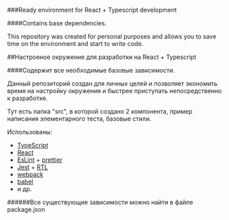 ###Ready environment for React + Typescript development

####Contains base dependencies.

This repository was created for personal purposes and allows you to save time on the environment and start to write code.

##Настроеное окружение для разработки на React + Typescript

####Содержит все необходимые базовые зависимости.

Данный репозиторий создан для личных целей и позволяет экономить время на настройку окружения и быстрее приступать непосредственно к разработке.

Тут есть папка "src", в которой создано 2 компонента, пример написания элементарного теста, базовые стили.

Использованы:
- [TypeScript](https://www.typescriptlang.org/)
- [React](https://ru.reactjs.org/)
- [EsLint](https://eslint.org/) + [prettier](https://prettier.io/)
- [Jest](https://jestjs.io/ru/) + [RTL](https://testing-library.com/)
- [webpack](https://webpack.js.org/)
- [babel](https://babeljs.io/)
- и др.

######Все существующие зависимости можно найти в файле package.json

